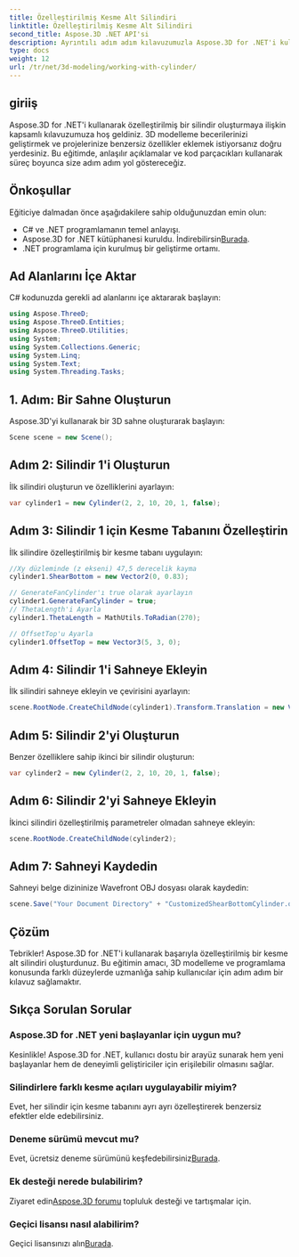 ```yaml
---
title: Özelleştirilmiş Kesme Alt Silindiri
linktitle: Özelleştirilmiş Kesme Alt Silindiri
second_title: Aspose.3D .NET API'si
description: Ayrıntılı adım adım kılavuzumuzla Aspose.3D for .NET'i kullanarak özelleştirilmiş kesme alt silindirleri oluşturmayı öğrenin. Bugün 3D modelleme becerilerinizi geliştirin!
type: docs
weight: 12
url: /tr/net/3d-modeling/working-with-cylinder/
---
```

## giriiş
Aspose.3D for .NET'i kullanarak özelleştirilmiş bir silindir oluşturmaya ilişkin kapsamlı kılavuzumuza hoş geldiniz. 3D modelleme becerilerinizi geliştirmek ve projelerinize benzersiz özellikler eklemek istiyorsanız doğru yerdesiniz. Bu eğitimde, anlaşılır açıklamalar ve kod parçacıkları kullanarak süreç boyunca size adım adım yol göstereceğiz.
## Önkoşullar
Eğiticiye dalmadan önce aşağıdakilere sahip olduğunuzdan emin olun:
- C# ve .NET programlamanın temel anlayışı.
-  Aspose.3D for .NET kütüphanesi kuruldu. İndirebilirsin[Burada](https://releases.aspose.com/3d/net/).
- .NET programlama için kurulmuş bir geliştirme ortamı.
## Ad Alanlarını İçe Aktar
C# kodunuzda gerekli ad alanlarını içe aktararak başlayın:
```csharp
using Aspose.ThreeD;
using Aspose.ThreeD.Entities;
using Aspose.ThreeD.Utilities;
using System;
using System.Collections.Generic;
using System.Linq;
using System.Text;
using System.Threading.Tasks;
```
## 1. Adım: Bir Sahne Oluşturun
Aspose.3D'yi kullanarak bir 3D sahne oluşturarak başlayın:
```csharp
Scene scene = new Scene();
```
## Adım 2: Silindir 1'i Oluşturun
İlk silindiri oluşturun ve özelliklerini ayarlayın:
```csharp
var cylinder1 = new Cylinder(2, 2, 10, 20, 1, false);
```
## Adım 3: Silindir 1 için Kesme Tabanını Özelleştirin
İlk silindire özelleştirilmiş bir kesme tabanı uygulayın:
```csharp
//Xy düzleminde (z ekseni) 47,5 derecelik kayma
cylinder1.ShearBottom = new Vector2(0, 0.83); 

// GenerateFanCylinder'ı true olarak ayarlayın
cylinder1.GenerateFanCylinder = true;
// ThetaLength'i Ayarla
cylinder1.ThetaLength = MathUtils.ToRadian(270);

// OffsetTop'u Ayarla
cylinder1.OffsetTop = new Vector3(5, 3, 0);
```
## Adım 4: Silindir 1'i Sahneye Ekleyin
İlk silindiri sahneye ekleyin ve çevirisini ayarlayın:
```csharp
scene.RootNode.CreateChildNode(cylinder1).Transform.Translation = new Vector3(10, 0, 0);
```
## Adım 5: Silindir 2'yi Oluşturun
Benzer özelliklere sahip ikinci bir silindir oluşturun:
```csharp
var cylinder2 = new Cylinder(2, 2, 10, 20, 1, false);
```
## Adım 6: Silindir 2'yi Sahneye Ekleyin
İkinci silindiri özelleştirilmiş parametreler olmadan sahneye ekleyin:
```csharp
scene.RootNode.CreateChildNode(cylinder2);
```
## Adım 7: Sahneyi Kaydedin
Sahneyi belge dizininize Wavefront OBJ dosyası olarak kaydedin:
```csharp
scene.Save("Your Document Directory" + "CustomizedShearBottomCylinder.obj", FileFormat.WavefrontOBJ);
```
## Çözüm
Tebrikler! Aspose.3D for .NET'i kullanarak başarıyla özelleştirilmiş bir kesme alt silindiri oluşturdunuz. Bu eğitimin amacı, 3D modelleme ve programlama konusunda farklı düzeylerde uzmanlığa sahip kullanıcılar için adım adım bir kılavuz sağlamaktır.
## Sıkça Sorulan Sorular
### Aspose.3D for .NET yeni başlayanlar için uygun mu?
Kesinlikle! Aspose.3D for .NET, kullanıcı dostu bir arayüz sunarak hem yeni başlayanlar hem de deneyimli geliştiriciler için erişilebilir olmasını sağlar.
### Silindirlere farklı kesme açıları uygulayabilir miyim?
Evet, her silindir için kesme tabanını ayrı ayrı özelleştirerek benzersiz efektler elde edebilirsiniz.
### Deneme sürümü mevcut mu?
 Evet, ücretsiz deneme sürümünü keşfedebilirsiniz[Burada](https://releases.aspose.com/).
### Ek desteği nerede bulabilirim?
 Ziyaret edin[Aspose.3D forumu](https://forum.aspose.com/c/3d/18) topluluk desteği ve tartışmalar için.
### Geçici lisansı nasıl alabilirim?
 Geçici lisansınızı alın[Burada](https://purchase.aspose.com/temporary-license/).